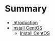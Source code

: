 # Summary

* [Introduction](README.md)
* [Install CentOS]()
  * [Install CentOS](Centos/Install.md)

